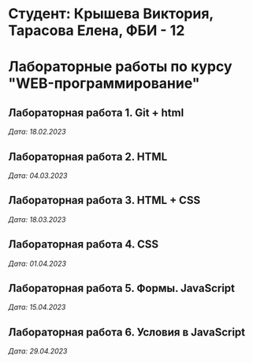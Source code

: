 # Студент: Крышева Виктория, Тарасова Елена, ФБИ - 12

# Лабораторные работы по курсу "WEB-программирование"

## Лабораторная работа 1. Git + html

*Дата: 18.02.2023*

## Лабораторная работа 2. HTML

*Дата: 04.03.2023*

## Лабораторная работа 3. HTML + CSS

*Дата: 18.03.2023*

## Лабораторная работа 4. CSS 

*Дата: 01.04.2023*

## Лабораторная работа 5. Формы. JavaScript

*Дата: 15.04.2023*

## Лабораторная работа 6. Условия в JavaScript

*Дата: 29.04.2023*